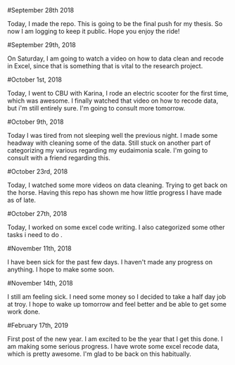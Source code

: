 #September 28th 2018

Today, I made the repo. This is going to be the final push for my thesis. So now I am logging to keep it public. Hope you enjoy the ride!


#September 29th, 2018

On Saturday, I am going to watch a video on how to data clean and recode in Excel, since that is something that is vital to the research project.


#October 1st, 2018

Today, I went to CBU with Karina, I rode an electric scooter for the first time, which was awesome. I finally watched that video on how to recode data, but i'm still entirely sure. I'm going to consult more tomorrow.


#October 9th, 2018

Today I was tired from not sleeping well the previous night. I made some headway with cleaning some of the data. Still stuck on another part of categorizing my various regarding my eudaimonia scale. I'm going to consult with a friend regarding this.


#October 23rd, 2018

Today, I watched some more videos on data cleaning. Trying to get back on the horse. Having this repo has shown me how little
progress I have made as of late.


#October 27th, 2018

Today, I worked on some excel code writing. I also categorized some other tasks i need to do .

#November 11th, 2018

I have been sick for the past few days. I haven't made any progress on anything. I hope to make some soon.


#November 14th, 2018

I still am feeling sick. I need some money so I decided to take a half day job at troy. I hope to wake up tomorrow and feel better and be able to get some work done.

#February 17th, 2019

First post of the new year. I am excited to be the year that I get this done. I am making some serious progress. I have wrote some excel recode data, which is pretty awesome. I'm glad to be back on this habitually. 
